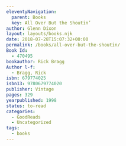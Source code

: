 ```yaml
---
eleventyNavigation:
  parent: Books
  key: All Over But the Shoutin’
author: Glenn Dixon
layout: layouts/books.njk
date: 2018-07-28T15:07:32+00:00
permalink: /books/all-over-but-the-shoutin/
Book Id:
  - 470495
bookauthor: Rick Bragg
Author l-f:
  - Bragg, Rick
isbn: 679774025
isbn13: 9780679774020
publisher: Vintage
pages: 329
yearpublished: 1998
status: to-read
categories:
  - GoodReads
  - Uncategorized
tags:
  - books
---
```

